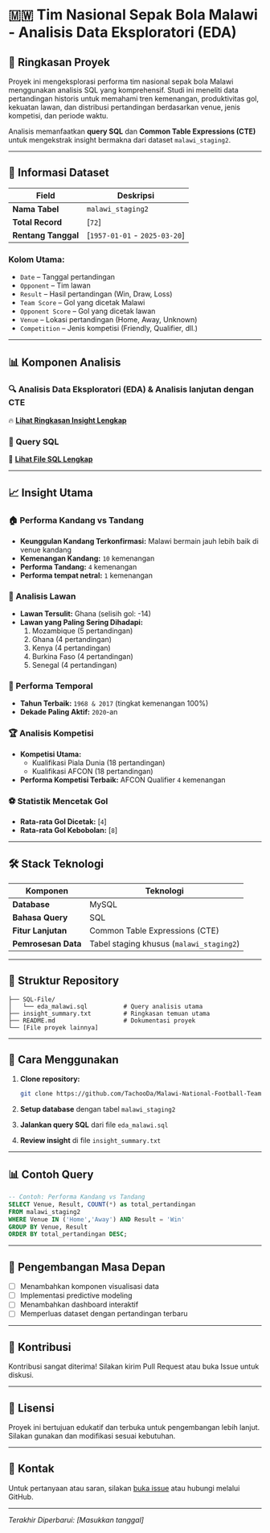 # 🇲🇼 Tim Nasional Sepak Bola Malawi - Analisis Data Eksploratori (EDA)

## 📌 Ringkasan Proyek

Proyek ini mengeksplorasi performa tim nasional sepak bola Malawi menggunakan analisis SQL yang komprehensif. Studi ini meneliti data pertandingan historis untuk memahami tren kemenangan, produktivitas gol, kekuatan lawan, dan distribusi pertandingan berdasarkan venue, jenis kompetisi, dan periode waktu.

Analisis memanfaatkan **query SQL** dan **Common Table Expressions (CTE)** untuk mengekstrak insight bermakna dari dataset `malawi_staging2`.

---

## 📁 Informasi Dataset

| **Field** | **Deskripsi** |
|-----------|---------------|
| **Nama Tabel** | `malawi_staging2` |
| **Total Record** | [`72`] |
| **Rentang Tanggal** | [`1957-01-01` - `2025-03-20`] |

### **Kolom Utama:**
- `Date` – Tanggal pertandingan
- `Opponent` – Tim lawan
- `Result` – Hasil pertandingan (Win, Draw, Loss)
- `Team Score` – Gol yang dicetak Malawi
- `Opponent Score` – Gol yang dicetak lawan
- `Venue` – Lokasi pertandingan (Home, Away, Unknown)
- `Competition` – Jenis kompetisi (Friendly, Qualifier, dll.)

---

## 📊 Komponen Analisis

### **🔍 Analisis Data Eksploratori (EDA) & Analisis lanjutan dengan CTE**
🔥 **[Lihat Ringkasan Insight Lengkap](https://github.com/TachooDa/Malawi-National-Football-Team-Exploratory-Data-Analysis-EDA/blob/main/insight_summary.txt)**


### **📝 Query SQL**
📌 **[Lihat File SQL Lengkap](https://github.com/TachooDa/Malawi-National-Football-Team-Exploratory-Data-Analysis-EDA/blob/main/SQL-File/eda_malawi.sql)**

---

## 📈 Insight Utama

### **🏠 Performa Kandang vs Tandang**
- **Keunggulan Kandang Terkonfirmasi:** Malawi bermain jauh lebih baik di venue kandang
- **Kemenangan Kandang:** `10` kemenangan
- **Performa Tandang:** `4` kemenangan
- **Performa tempat netral:** `1` kemenangan

### **💪 Analisis Lawan**
- **Lawan Tersulit:** Ghana (selisih gol: -14)
- **Lawan yang Paling Sering Dihadapi:** 
  1. Mozambique (5 pertandingan)
  2. Ghana (4 pertandingan)
  3. Kenya (4 pertandingan)
  4. Burkina Faso (4 pertandingan)
  5. Senegal (4 pertandingan)

### **📅 Performa Temporal**
- **Tahun Terbaik:** `1968 & 2017` (tingkat kemenangan 100%)
- **Dekade Paling Aktif:** `2020`-an

### **🏆 Analisis Kompetisi**
- **Kompetisi Utama:** 
  - Kualifikasi Piala Dunia (18 pertandingan)
  - Kualifikasi AFCON (18 pertandingan)
- **Performa Kompetisi Terbaik:** AFCON Qualifier `4` kemenangan

### **⚽ Statistik Mencetak Gol**
- **Rata-rata Gol Dicetak:** [`4`]
- **Rata-rata Gol Kebobolan:** [`8`]

---

## 🛠️ Stack Teknologi

| **Komponen** | **Teknologi** |
|--------------|---------------|
| **Database** | MySQL  |
| **Bahasa Query** | SQL |
| **Fitur Lanjutan** | Common Table Expressions (CTE) |
| **Pemrosesan Data** | Tabel staging khusus (`malawi_staging2`) |

---

## 📂 Struktur Repository

```
├── SQL-File/
│   └── eda_malawi.sql          # Query analisis utama
├── insight_summary.txt         # Ringkasan temuan utama
├── README.md                   # Dokumentasi proyek
└── [File proyek lainnya]
```

---

## 🚀 Cara Menggunakan

1. **Clone repository:**
   ```bash
   git clone https://github.com/TachooDa/Malawi-National-Football-Team-Exploratory-Data-Analysis-EDA.git
   ```

2. **Setup database** dengan tabel `malawi_staging2`

3. **Jalankan query SQL** dari file `eda_malawi.sql`

4. **Review insight** di file `insight_summary.txt`

---

## 📊 Contoh Query

```sql
-- Contoh: Performa Kandang vs Tandang
SELECT Venue, Result, COUNT(*) as total_pertandingan
FROM malawi_staging2
WHERE Venue IN ('Home','Away') AND Result = 'Win'
GROUP BY Venue, Result
ORDER BY total_pertandingan DESC;
```

---

## 🎯 Pengembangan Masa Depan

- [ ] Menambahkan komponen visualisasi data
- [ ] Implementasi predictive modeling
- [ ] Menambahkan dashboard interaktif
- [ ] Memperluas dataset dengan pertandingan terbaru

---

## 🤝 Kontribusi

Kontribusi sangat diterima! Silakan kirim Pull Request atau buka Issue untuk diskusi.

---

## 📄 Lisensi

Proyek ini bertujuan edukatif dan terbuka untuk pengembangan lebih lanjut. Silakan gunakan dan modifikasi sesuai kebutuhan.

---

## 📧 Kontak

Untuk pertanyaan atau saran, silakan [buka issue](https://github.com/TachooDa/Malawi-National-Football-Team-Exploratory-Data-Analysis-EDA/issues) atau hubungi melalui GitHub.

---

*Terakhir Diperbarui: [Masukkan tanggal]*
